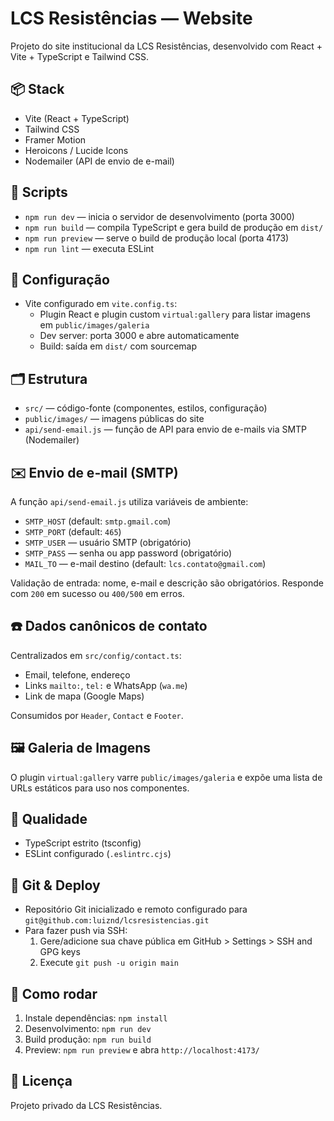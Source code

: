 # LCS Resistências — Website

Projeto do site institucional da LCS Resistências, desenvolvido com React + Vite + TypeScript e Tailwind CSS.

## 📦 Stack
- Vite (React + TypeScript)
- Tailwind CSS
- Framer Motion
- Heroicons / Lucide Icons
- Nodemailer (API de envio de e-mail)

## 🚀 Scripts
- `npm run dev` — inicia o servidor de desenvolvimento (porta 3000)
- `npm run build` — compila TypeScript e gera build de produção em `dist/`
- `npm run preview` — serve o build de produção local (porta 4173)
- `npm run lint` — executa ESLint

## 🔧 Configuração
- Vite configurado em `vite.config.ts`:
  - Plugin React e plugin custom `virtual:gallery` para listar imagens em `public/images/galeria`
  - Dev server: porta 3000 e abre automaticamente
  - Build: saída em `dist/` com sourcemap

## 🗂 Estrutura
- `src/` — código-fonte (componentes, estilos, configuração)
- `public/images/` — imagens públicas do site
- `api/send-email.js` — função de API para envio de e-mails via SMTP (Nodemailer)

## ✉️ Envio de e-mail (SMTP)
A função `api/send-email.js` utiliza variáveis de ambiente:
- `SMTP_HOST` (default: `smtp.gmail.com`)
- `SMTP_PORT` (default: `465`)
- `SMTP_USER` — usuário SMTP (obrigatório)
- `SMTP_PASS` — senha ou app password (obrigatório)
- `MAIL_TO` — e-mail destino (default: `lcs.contato@gmail.com`)

Validação de entrada: nome, e-mail e descrição são obrigatórios. Responde com `200` em sucesso ou `400/500` em erros.

## ☎️ Dados canônicos de contato
Centralizados em `src/config/contact.ts`:
- Email, telefone, endereço
- Links `mailto:`, `tel:` e WhatsApp (`wa.me`)
- Link de mapa (Google Maps)

Consumidos por `Header`, `Contact` e `Footer`.

## 🖼 Galeria de Imagens
O plugin `virtual:gallery` varre `public/images/galeria` e expõe uma lista de URLs estáticos para uso nos componentes.

## 🧪 Qualidade
- TypeScript estrito (tsconfig)
- ESLint configurado (`.eslintrc.cjs`)

## 🔐 Git & Deploy
- Repositório Git inicializado e remoto configurado para `git@github.com:luiznd/lcsresistencias.git`
- Para fazer push via SSH:
  1. Gere/adicione sua chave pública em GitHub > Settings > SSH and GPG keys
  2. Execute `git push -u origin main`

## 🏁 Como rodar
1. Instale dependências: `npm install`
2. Desenvolvimento: `npm run dev`
3. Build produção: `npm run build`
4. Preview: `npm run preview` e abra `http://localhost:4173/`

## 📄 Licença
Projeto privado da LCS Resistências.